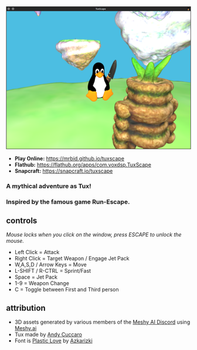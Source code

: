 ![Screenshot of the TuxScape game](https://raw.githubusercontent.com/mrbid/TuxScape/main/screenshot.png)

* **Play Online:** https://mrbid.github.io/tuxscape
* **Flathub:** https://flathub.org/apps/com.voxdsp.TuxScape
* **Snapcraft:** https://snapcraft.io/tuxscape

### A mythical adventure as Tux!

### Inspired by the famous game Run-Escape.

## controls
*Mouse locks when you click on the window, press ESCAPE to unlock the mouse.*

* Left Click = Attack
* Right Click = Target Weapon / Engage Jet Pack
* W,A,S,D / Arrow Keys = Move
* L-SHIFT / R-CTRL = Sprint/Fast
* Space = Jet Pack
* 1-9 = Weapon Change
* C = Toggle between First and Third person

## attribution
* 3D assets generated by various members of the [Meshy AI Discord](https://discord.gg/invite/meshy-1080050109062058044) using [Meshy.ai](https://meshy.ai)
* Tux made by [Andy Cuccaro](https://sketchfab.com/3d-models/tux-157de95fa4014050a969a8361a83d366)
* Font is [Plastic Love](https://www.fontspace.com/plastic-love-font-f49676) by [Azkarizki](https://www.fontspace.com/azkarizki)

